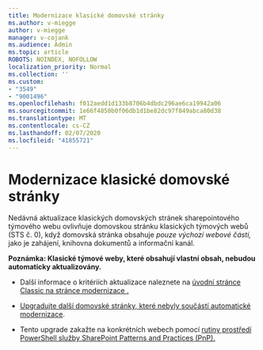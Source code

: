 ```yaml
---
title: Modernizace klasické domovské stránky
ms.author: v-miegge
author: v-miegge
manager: v-cojank
ms.audience: Admin
ms.topic: article
ROBOTS: NOINDEX, NOFOLLOW
localization_priority: Normal
ms.collection: ''
ms.custom:
- "3549"
- "9001496"
ms.openlocfilehash: f012aedd1d133b8706b4dbdc296ae6ca19942a06
ms.sourcegitcommit: 1e66f4850b0f06db1d1be82dc97f849abca80d38
ms.translationtype: MT
ms.contentlocale: cs-CZ
ms.lasthandoff: 02/07/2020
ms.locfileid: "41855721"
---
```

# <a name="modernize-the-classic-home-page"></a>Modernizace klasické domovské stránky

Nedávná aktualizace klasických domovských stránek sharepointového týmového webu ovlivňuje domovskou stránku klasických týmových webů (STS č. 0), když domovská stránka obsahuje *pouze výchozí webové části,* jako je zahájení, knihovna dokumentů a informační kanál.

**Poznámka: Klasické týmové weby, které obsahují vlastní obsah, nebudou automaticky aktualizovány.**

* Další informace o kritériích aktualizace naleznete na [úvodní stránce Classic na stránce modernizace .](https://docs.microsoft.com/sharepoint/disable-auto-modernization-classic-home-pages#why-update-classic-team-site-home-pages-to-modern)

* [Upgradujte další domovské stránky, které nebyly součástí automatické modernizace](https://docs.microsoft.com/sharepoint/dev/transform/modernize-userinterface-site-pages).

* Tento upgrade zakažte na konkrétních webech pomocí [rutiny prostředí PowerShell služby SharePoint Patterns and Practices (PnP).](https://docs.microsoft.com/powershell/sharepoint/sharepoint-pnp/sharepoint-pnp-cmdlets)
